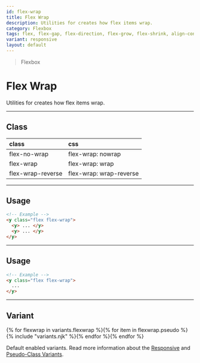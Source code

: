 ```yaml
---
id: flex-wrap
title: Flex Wrap
description: Utilities for creates how flex items wrap.
category: Flexbox
tags: flex, flex-gap, flex-direction, flex-grow, flex-shrink, align-content, align-items, align-self, justify-content
variant: responsive
layout: default
---
```


> Flexbox

# Flex Wrap

Utilities for creates how flex items wrap.

---

## Class

| <span class="px-3 py-1 text-white (dark)text-charcoal-100 bg-charcoal-100 (dark)bg-gray-600 rounded-full">class</span> | <span class="px-3 py-1 text-white (dark)text-charcoal-100 bg-charcoal-100 (dark)bg-gray-600 rounded-full">css</span> |
|:--|:--|
| flex-no-wrap | flex-wrap: nowrap |
| flex-wrap | flex-wrap: wrap |
| flex-wrap-reverse | flex-wrap: wrap-reverse  |

---

## Usage

```html
<!-- Example -->
<y class="flex flex-wrap">
  <y> ... </y>
  <y> ... </y>
</y>
```

---

## Usage

```html
<!-- Example -->
<y class="flex flex-wrap">
  ...
</y>
```

---

## Variant

<y class="flex flex-gap-2 flex-wrap justify-start items-center">{% for flexwrap in variants.flexwrap %}{% for item in flexwrap.pseudo %}{% include "variants.njk" %}{% endfor %}{% endfor %}</y>

Default enabled variants. Read more information about the [Responsive](/responsive) and [Pseudo-Class Variants](/pseudo-class-variants/).

